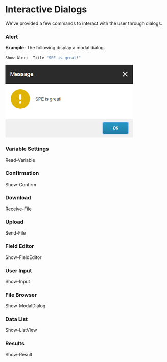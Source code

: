 # Interactive Dialogs

We've provided a few commands to interact with the user through dialogs.

### Alert

**Example:** The following display a modal dialog.
```powershell
Show-Alert -Title "SPE is great!"
```

![Show Alert](images/screenshots/modaldialog-showalert.png)

### Variable Settings
Read-Variable

### Confirmation
Show-Confirm

### Download
Receive-File

### Upload
Send-File

### Field Editor
Show-FieldEditor

### User Input
Show-Input

### File Browser
Show-ModalDialog

### Data List
Show-ListView

### Results
Show-Result

